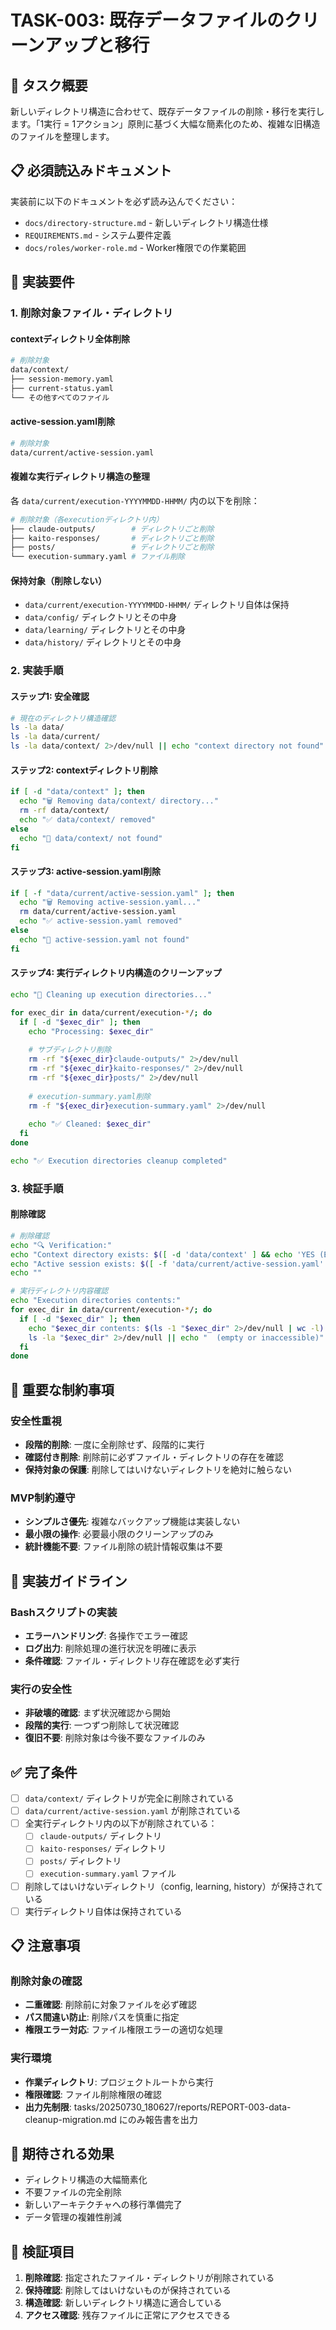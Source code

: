 # TASK-003: 既存データファイルのクリーンアップと移行

## 🎯 タスク概要

新しいディレクトリ構造に合わせて、既存データファイルの削除・移行を実行します。「1実行 = 1アクション」原則に基づく大幅な簡素化のため、複雑な旧構造のファイルを整理します。

## 📋 必須読込みドキュメント

実装前に以下のドキュメントを必ず読み込んでください：
- `docs/directory-structure.md` - 新しいディレクトリ構造仕様
- `REQUIREMENTS.md` - システム要件定義
- `docs/roles/worker-role.md` - Worker権限での作業範囲

## 🔧 実装要件

### 1. 削除対象ファイル・ディレクトリ

#### contextディレクトリ全体削除
```bash
# 削除対象
data/context/
├── session-memory.yaml
├── current-status.yaml
└── その他すべてのファイル
```

#### active-session.yaml削除
```bash
# 削除対象
data/current/active-session.yaml
```

#### 複雑な実行ディレクトリ構造の整理
各 `data/current/execution-YYYYMMDD-HHMM/` 内の以下を削除：
```bash
# 削除対象（各executionディレクトリ内）
├── claude-outputs/        # ディレクトリごと削除
├── kaito-responses/       # ディレクトリごと削除  
├── posts/                 # ディレクトリごと削除
└── execution-summary.yaml # ファイル削除
```

#### 保持対象（削除しない）
- `data/current/execution-YYYYMMDD-HHMM/` ディレクトリ自体は保持
- `data/config/` ディレクトリとその中身
- `data/learning/` ディレクトリとその中身
- `data/history/` ディレクトリとその中身

### 2. 実装手順

#### ステップ1: 安全確認
```bash
# 現在のディレクトリ構造確認
ls -la data/
ls -la data/current/
ls -la data/context/ 2>/dev/null || echo "context directory not found"
```

#### ステップ2: contextディレクトリ削除
```bash
if [ -d "data/context" ]; then
  echo "🗑️ Removing data/context/ directory..."
  rm -rf data/context/
  echo "✅ data/context/ removed"
else
  echo "📝 data/context/ not found"
fi
```

#### ステップ3: active-session.yaml削除
```bash
if [ -f "data/current/active-session.yaml" ]; then
  echo "🗑️ Removing active-session.yaml..."
  rm data/current/active-session.yaml
  echo "✅ active-session.yaml removed"
else
  echo "📝 active-session.yaml not found"
fi
```

#### ステップ4: 実行ディレクトリ内構造のクリーンアップ
```bash
echo "🧹 Cleaning up execution directories..."

for exec_dir in data/current/execution-*/; do
  if [ -d "$exec_dir" ]; then
    echo "Processing: $exec_dir"
    
    # サブディレクトリ削除
    rm -rf "${exec_dir}claude-outputs/" 2>/dev/null
    rm -rf "${exec_dir}kaito-responses/" 2>/dev/null
    rm -rf "${exec_dir}posts/" 2>/dev/null
    
    # execution-summary.yaml削除
    rm -f "${exec_dir}execution-summary.yaml" 2>/dev/null
    
    echo "✅ Cleaned: $exec_dir"
  fi
done

echo "✅ Execution directories cleanup completed"
```

### 3. 検証手順

#### 削除確認
```bash
# 削除確認
echo "🔍 Verification:"
echo "Context directory exists: $([ -d 'data/context' ] && echo 'YES (ERROR)' || echo 'NO (OK)')"
echo "Active session exists: $([ -f 'data/current/active-session.yaml' ] && echo 'YES (ERROR)' || echo 'NO (OK)')"
echo ""

# 実行ディレクトリ内容確認
echo "Execution directories contents:"
for exec_dir in data/current/execution-*/; do
  if [ -d "$exec_dir" ]; then
    echo "$exec_dir contents: $(ls -1 "$exec_dir" 2>/dev/null | wc -l) items"
    ls -la "$exec_dir" 2>/dev/null || echo "  (empty or inaccessible)"
  fi
done
```

## 🚨 重要な制約事項

### 安全性重視
- **段階的削除**: 一度に全削除せず、段階的に実行
- **確認付き削除**: 削除前に必ずファイル・ディレクトリの存在を確認
- **保持対象の保護**: 削除してはいけないディレクトリを絶対に触らない

### MVP制約遵守
- **シンプルさ優先**: 複雑なバックアップ機能は実装しない
- **最小限の操作**: 必要最小限のクリーンアップのみ
- **統計機能不要**: ファイル削除の統計情報収集は不要

## 📝 実装ガイドライン

### Bashスクリプトの実装
- **エラーハンドリング**: 各操作でエラー確認
- **ログ出力**: 削除処理の進行状況を明確に表示
- **条件確認**: ファイル・ディレクトリ存在確認を必ず実行

### 実行の安全性
- **非破壊的確認**: まず状況確認から開始
- **段階的実行**: 一つずつ削除して状況確認
- **復旧不要**: 削除対象は今後不要なファイルのみ

## ✅ 完了条件

- [ ] `data/context/` ディレクトリが完全に削除されている
- [ ] `data/current/active-session.yaml` が削除されている
- [ ] 全実行ディレクトリ内の以下が削除されている：
  - [ ] `claude-outputs/` ディレクトリ
  - [ ] `kaito-responses/` ディレクトリ
  - [ ] `posts/` ディレクトリ
  - [ ] `execution-summary.yaml` ファイル
- [ ] 削除してはいけないディレクトリ（config, learning, history）が保持されている
- [ ] 実行ディレクトリ自体は保持されている

## 📋 注意事項

### 削除対象の確認
- **二重確認**: 削除前に対象ファイルを必ず確認
- **パス間違い防止**: 削除パスを慎重に指定
- **権限エラー対応**: ファイル権限エラーの適切な処理

### 実行環境
- **作業ディレクトリ**: プロジェクトルートから実行
- **権限確認**: ファイル削除権限の確認
- **出力先制限**: tasks/20250730_180627/reports/REPORT-003-data-cleanup-migration.md にのみ報告書を出力

## 🎯 期待される効果

- ディレクトリ構造の大幅簡素化
- 不要ファイルの完全削除
- 新しいアーキテクチャへの移行準備完了
- データ管理の複雑性削減

## 🔧 検証項目

1. **削除確認**: 指定されたファイル・ディレクトリが削除されている
2. **保持確認**: 削除してはいけないものが保持されている  
3. **構造確認**: 新しいディレクトリ構造に適合している
4. **アクセス確認**: 残存ファイルに正常にアクセスできる